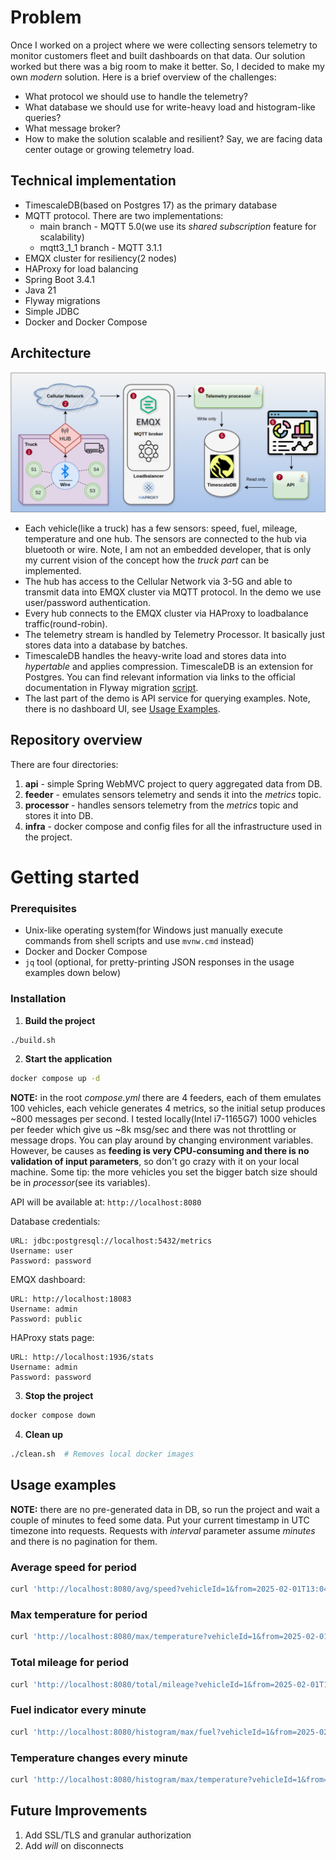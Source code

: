 # Problem
Once I worked on a project where we were collecting sensors telemetry to monitor customers fleet 
and built dashboards on that data. Our solution worked but there was a big room to make it better. 
So, I decided to make my own _modern_ solution. Here is a brief overview of the challenges:
- What protocol we should use to handle the telemetry?
- What database we should use for write-heavy load and histogram-like queries?
- What message broker?
- How to make the solution scalable and resilient? Say, we are facing data center outage or growing telemetry load.

## Technical implementation
- TimescaleDB(based on Postgres 17) as the primary database
- MQTT protocol. There are two implementations:
  - main branch - MQTT 5.0(we use its _shared subscription_ feature for scalability)
  - mqtt3_1_1 branch - MQTT 3.1.1
- EMQX cluster for resiliency(2 nodes)
- HAProxy for load balancing
- Spring Boot 3.4.1
- Java 21
- Flyway migrations
- Simple JDBC
- Docker and Docker Compose

## Architecture
![](architecture.png)
- Each vehicle(like a truck) has a few sensors: speed, fuel, mileage, temperature and one hub. 
The sensors are connected to the hub via bluetooth or wire. Note, I am not an embedded developer, 
that is only my current vision of the concept how the _truck part_ can be implemented.
- The hub has access to the Cellular Network via 3-5G and able to transmit data into EMQX cluster via MQTT protocol. 
In the demo we use user/password authentication.
- Every hub connects to the EMQX cluster via HAProxy to loadbalance traffic(round-robin).
- The telemetry stream is handled by Telemetry Processor. It basically just stores data into a database by batches.
- TimescaleDB handles the heavy-write load and stores data into _hypertable_ and applies compression. 
TimescaleDB is an extension for Postgres. You can find relevant information via links to the official documentation in 
Flyway migration [script](https://github.com/ggruzdov/fleet-monitoring/blob/main/processor/src/main/resources/db/migration/V1.0__init.sql).
- The last part of the demo is API service for querying examples. Note, there is no dashboard UI, see [Usage Examples](#usage-examples).

## Repository overview
There are four directories:
1. __api__ - simple Spring WebMVC project to query aggregated data from DB.
2. __feeder__ - emulates sensors telemetry and sends it into the _metrics_ topic.
3. __processor__ - handles sensors telemetry from the _metrics_ topic and stores it into DB.
4. __infra__ - docker compose and config files for all the infrastructure used in the project.

# Getting started

### Prerequisites
- Unix-like operating system(for Windows just manually execute commands from shell scripts and use `mvnw.cmd` instead)
- Docker and Docker Compose
- `jq` tool (optional, for pretty-printing JSON responses in the usage examples down below)

### Installation

1. **Build the project**
```bash
./build.sh
```

2. **Start the application**
```bash
docker compose up -d
```
**NOTE:** in the root _compose.yml_ there are 4 feeders, each of them emulates 100 vehicles, each vehicle generates 4 metrics, 
so the initial setup produces ~800 messages per second. I tested locally(Intel i7-1165G7) 1000 vehicles per feeder 
which give us ~8k msg/sec and there was not throttling or message drops. You can play around by changing environment variables. 
However, be causes as **feeding is very CPU-consuming and there is no validation of input parameters**, so don't go crazy with it 
on your local machine. Some tip: the more vehicles you set the bigger batch size should be in _processor_(see its variables).

API will be available at: `http://localhost:8080`

Database credentials:
```
URL: jdbc:postgresql://localhost:5432/metrics
Username: user
Password: password
```

EMQX dashboard:
```
URL: http://localhost:18083
Username: admin
Password: public
```

HAProxy stats page:
```
URL: http://localhost:1936/stats
Username: admin
Password: password
```

3. **Stop the project**
```bash
docker compose down
```

4. **Clean up**
```bash
./clean.sh  # Removes local docker images
```

## Usage examples
**NOTE:** there are no pre-generated data in DB, so run the project and wait a couple of minutes to feed some data. 
Put your current timestamp in UTC timezone into requests. Requests with _interval_ parameter assume _minutes_ and there is 
no pagination for them.

### Average speed for period
```bash
curl 'http://localhost:8080/avg/speed?vehicleId=1&from=2025-02-01T13:04:00.000Z&to=2025-02-01T13:15:00.000Z' | jq .
```

### Max temperature for period
```bash
curl 'http://localhost:8080/max/temperature?vehicleId=1&from=2025-02-01T13:04:00.000Z&to=2025-02-01T13:15:00.000Z' | jq .
```

### Total mileage for period
```bash
curl 'http://localhost:8080/total/mileage?vehicleId=1&from=2025-02-01T13:04:00.000Z&to=2025-02-01T13:15:00.000Z' | jq .
```

### Fuel indicator every minute
```bash
curl 'http://localhost:8080/histogram/max/fuel?vehicleId=1&from=2025-02-01T13:04:00.000Z&to=2025-02-01T13:15:00.000Z&interval=1' | jq .
```

### Temperature changes every minute
```bash
curl 'http://localhost:8080/histogram/max/temperature?vehicleId=1&from=2025-02-01T13:04:00.000Z&to=2025-02-01T15:10:00.000Z&interval=1' | jq .
```

## Future Improvements
1. Add SSL/TLS and granular authorization
2. Add _will_ on disconnects